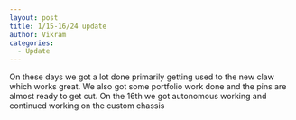 ```yaml
---
layout: post
title: 1/15-16/24 update
author: Vikram
categories:
  - Update
---
```

On these days we got a lot done primarily getting used to the new claw which works great. We also got some portfolio work done and the pins are almost ready to get cut. On the 16th we got autonomous working and continued working on the custom chassis